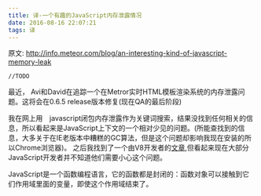 ```yaml
---
title: 译-一个有趣的JavaScript内存泄露情况
date: 2016-08-16 22:07:21
tags: 译
---
```


原文: http://info.meteor.com/blog/an-interesting-kind-of-javascript-memory-leak

    //TODO

 <!-- more -->

最近， Avi和David在追踪一个在Metror实时HTML模板渲染系统的内存泄露问题。这将会在0.6.5 release版本修复(现在QA的最后阶段)

我在网上用　javascript闭包内存泄露作为关键词搜索，结果没找到任何相关的信息，所以看起来是JavaScript上下文的一个相对少见的问题。(所能查找到的信息，大多关于在IE老版本中糟糕的GC算法，但是这个问题却影响我现在安装的所以Chrome浏览器)。
之后我找到了一个由V8开发者的[文章](http://mrale.ph/blog/2012/09/23/grokking-v8-closures-for-fun.html),但看起来现在大部分JavaScript开发者并不知道他们需要小心这个问题。

JavaScript是一个函数编程语言，它的函数都是封闭的：函数对象可以接触到它们作用域里面的变量，即使这个作用域结束了。